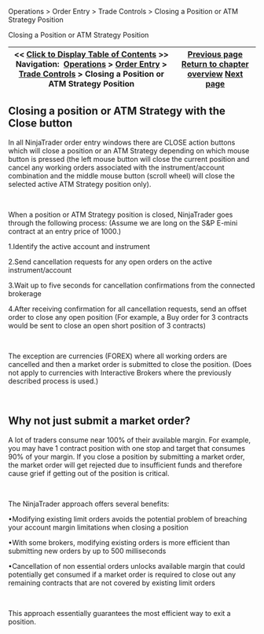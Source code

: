 ﻿


Operations \> Order Entry \> Trade Controls \> Closing a Position or ATM Strategy Position






















Closing a Position or ATM Strategy Position







| \<\< [Click to Display Table of Contents](closing_a_position_or_atm_stra.md) \>\> **Navigation:**     [Operations](operations-1.md) \> [Order Entry](order_entry-1.md) \> [Trade Controls](trade_controls-1.md) \> Closing a Position or ATM Strategy Position | [Previous page](trade_controls-1.md) [Return to chapter overview](trade_controls-1.md) [Next page](position_display-1.md) |
| --- | --- |











## Closing a position or ATM Strategy with the Close button


In all NinjaTrader order entry windows there are CLOSE action buttons which will close a position or an ATM Strategy depending on which mouse button is pressed (the left mouse button will close the current position and cancel any working orders associated with the instrument/account combination and the middle mouse button (scroll wheel) will close the selected active ATM Strategy position only).


 


When a position or ATM Strategy position is closed, NinjaTrader goes through the following process: (Assume we are long on the S\&P E\-mini contract at an entry price of 1000\.)


1\.Identify the active account and instrument 

2\.Send cancellation requests for any open orders on the active instrument/account

3\.Wait up to five seconds for cancellation confirmations from the connected brokerage

4\.After receiving confirmation for all cancellation requests, send an offset order to close any open position (For example, a Buy order for 3 contracts would be sent to close an open short position of 3 contracts)

 


The exception are currencies (FOREX) where all working orders are cancelled and then a market order is submitted to close the position. (Does not apply to currencies with Interactive Brokers where the previously described process is used.)


 


## Why not just submit a market order?


A lot of traders consume near 100% of their available margin. For example, you may have 1 contract position with one stop and target that consumes 90% of your margin. If you close a position by submitting a market order, the market order will get rejected due to insufficient funds and therefore cause grief if getting out of the position is critical.


 


The NinjaTrader approach offers several benefits:


•Modifying existing limit orders avoids the potential problem of breaching your account margin limitations when closing a position 

•With some brokers, modifying existing orders is more efficient than submitting new orders by up to 500 milliseconds 

•Cancellation of non essential orders unlocks available margin that could potentially get consumed if a market order is required to close out any remaining contracts that are not covered by existing limit orders 

 


This approach essentially guarantees the most efficient way to exit a position.








